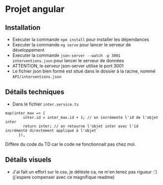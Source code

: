 # Projet angular

## Installation
- Executer la commande `npm install` pour installer les dépendances
- Executer la commande `ng serve` pour lancer le serveur de développement
- Executer la commande `json-server --watch -p 3001 interventions.json` pour lancer le serveur de données
- ATTENTION, le serveur json-server utilise le port 3001
- Le fichier json bien formé est situé dans le dossier à la racine, nommé `API/interventions.json`

## Détails techniques 
- Dans le fichier `inter.service.ts` 
```
map(inter_max => {
        inter.id = inter_max.id + 1; // on incrémente l'id de l'objet inter
        return inter; // on retourne l'objet inter avec l'id incrémenté directement appliqué à l'objet
      }),
```
Diffère du code du TD car le code ne fonctionnait pas chez moi.

## Détails visuels 
- J'ai fait un effort sur le css, je détèste ca, ne m'en tenez pas rigueur :') 
(j'espere compenser avec ce magnifique readme)
